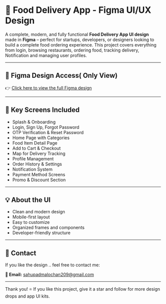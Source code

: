 # 🍔 Food Delivery App - Figma UI/UX Design

A complete, modern, and fully functional **Food Delivery App UI design** made in **Figma** – perfect for startups, developers, or designers looking to build a complete food ordering experience. This project covers everything from login, browsing restaurants, ordering food, tracking delivery, Notification and managing user profiles.

---

## 🔗 Figma Design Access( Only View)

👉 [Click here to view the full Figma design]([https://www.figma.com/design/TLjwi1KhCnFliwxjEOF2Jo/Untitled?m=auto&t=eDBDB2lIa39R64UU-6](https://www.figma.com/design/TLjwi1KhCnFliwxjEOF2Jo/Untitled?m=auto&t=eDBDB2lIa39R64UU-6))


---

## 📱 Key Screens Included

- Splash & Onboarding
- Login, Sign Up, Forgot Password
- OTP Verification & Reset Password
- Home Page with Categories
- Food Item Detail Page
- Add to Cart & Checkout
- Map for Delivery Tracking
- Profile Management
- Order History & Settings
- Notification System 
- Payment Method Screens
- Promo & Discount Section

---

## 💡 About the UI

- Clean and modern design
- Mobile-first layout
- Easy to customize
- Organized frames and components
- Developer-friendly structure

---

## 📩 Contact

If you like the design ..  feel free to contact me:

**📧 Email:** sahupadmalochan209@gmail.com

---

Thank you! ⭐ If you like this project, give it a star and follow for more design drops and app UI kits.
